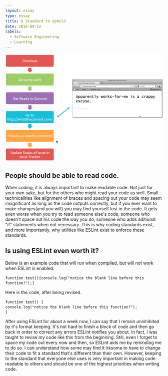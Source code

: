 ```yaml
---
layout: essay
type: essay
title: A Standard to Uphold
date: 2016-09-22
labels:
  - Software Engineering
  - Learning
---
```


<img class="ui large right floated rounded image" src="../images/management.png">
<H2>People should be able to read code.</H2>

When coding, it is always important to make readable code. Not just for your own sake, but for the others who might read your code as well. Small technicalities like alignment of braces and spacing out your code may seem insignificant as long as the code outputs correctly, but if you ever want to make changes(and you will) you may find yourself lost in the code. It gets even worse when you try to read someone else's code; someone who doesn't space out his code the way you do, someone who adds aditional "if" statements when not necessary. This is why coding standards exist, and more importantly, why utilities like ESLint exist to enforce these standards. 

<H2>Is using ESLint even worth it?</H2>

Below is an example code that will run when compiled, but will not work when ESLint is enabled.

```
function test(){console.log("notice the blank line before this function?");}
```

Here is the code, after being revised.

```
function test() {
console.log("notice the blank line before this function?");
}
```

After using ESLint for about a week now, I can say that I remain uninhibited by it's format keeping. It's not hard to finish a block of code and then go back in order to correct any errors ESLint notifies you about. In fact, I was taught to revise my code like this from the beginning. Still, even I forget to space my code out every now and then, so ESLint aids me by reminding me to do so. I can understand how some may find it irksome to have to change their code to fit a standard that's different than their own. However, keeping to the standard that everyone else uses is very important in making code readable to others and should be one of the highest priorities when writing code.


